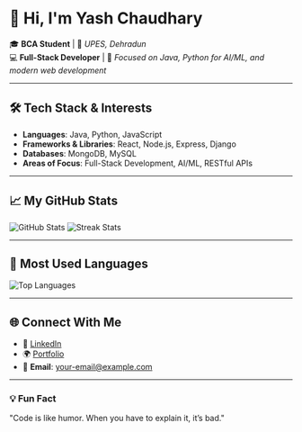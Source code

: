 # 👋 Hi, I'm Yash Chaudhary  

🎓 **BCA Student** | 🏫 *UPES, Dehradun*  
💻 **Full-Stack Developer** | 🚀 *Focused on Java, Python for AI/ML, and modern web development*  

---

## 🛠 **Tech Stack & Interests**
- **Languages**: Java, Python, JavaScript  
- **Frameworks & Libraries**: React, Node.js, Express, Django  
- **Databases**: MongoDB, MySQL  
- **Areas of Focus**: Full-Stack Development, AI/ML, RESTful APIs  

---

## 📈 **My GitHub Stats**

![GitHub Stats](https://github-readme-stats.vercel.app/api?username=Yash016210&show_icons=true&theme=radical&count_private=true)
![Streak Stats](https://github-readme-streak-stats.herokuapp.com?user=Yash016210&theme=radical)

---

## 🌟 **Most Used Languages**

![Top Languages](https://github-readme-stats.vercel.app/api/top-langs/?username=Yash016210&layout=compact&theme=radical)

---

## 🌐 **Connect With Me**
- 💼 [LinkedIn](https://linkedin.com/in/your-profile)  
- 🌍 [Portfolio](https://your-portfolio-link)  
- 📧 **Email**: your-email@example.com  

---

### 💡 **Fun Fact**
"Code is like humor. When you have to explain it, it’s bad."
